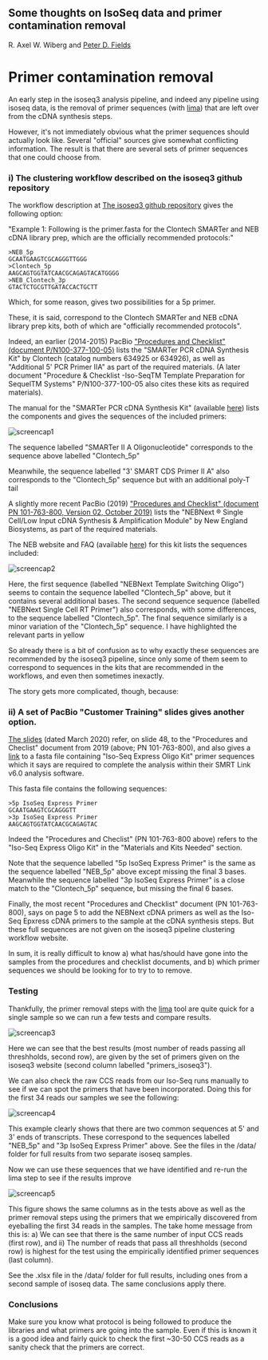 
## Some thoughts on IsoSeq data and primer contamination removal
R. Axel W. Wiberg and [Peter D. Fields](https://github.com/peterdfields)

# Primer contamination removal
An early step in the isoseq3 analysis pipeline, and indeed any pipeline using isoseq data, is the removal of primer sequences (with [lima](https://github.com/pacificbiosciences/barcoding)) that are left over from the cDNA synthesis steps.

However, it's not immediately obvious what the primer sequences should actually look like. Several "official" sources give somewhat conflicting information.
The result is that there are several sets of primer sequences that one could choose from.

### i) The clustering workflow described on the isoseq3 github repository
The workflow description at [The isoseq3 github repository](https://github.com/PacificBiosciences/IsoSeq/blob/master/isoseq-clustering.md) gives the following option:

"Example 1: Following is the primer.fasta for the Clontech SMARTer and NEB cDNA library prep, which are the officially recommended protocols:"

    >NEB_5p
    GCAATGAAGTCGCAGGGTTGGG
    >Clontech_5p
    AAGCAGTGGTATCAACGCAGAGTACATGGGG
    >NEB_Clontech_3p
    GTACTCTGCGTTGATACCACTGCTT

Which, for some reason, gives two possibilities for a 5p primer.

These, it is said, correspond to the Clontech SMARTer and NEB cDNA library prep kits, both of which are "officially recommended protocols".

Indeed, an earlier (2014-2015) PacBio ["Procedures and Checklist" (document P/N100-377-100-05)](https://www.google.com/url?sa=t&rct=j&q=&esrc=s&source=web&cd=&ved=2ahUKEwiVx9mY2bHsAhXDCOwKHVOkAxQQFjAAegQIARAC&url=https%3A%2F%2Fwww.pacb.com%2Fwp-content%2Fuploads%2F2015%2F09%2FProcedure-Checklist-Isoform-Sequencing-Iso-Seq-using-the-Clontech-SMARTer-PCR-cDNA-Synthesis-Kit-and-the-BluePippin-Size-Selection-System.pdf&usg=AOvVaw3R69LeklQlDTu5GRKJFvxx) lists the "SMARTer PCR cDNA Synthesis Kit" by Clontech (catalog numbers 634925 or 634926), as well as "Additional 5' PCR Primer IIA" as part of the required materials. (A later document "Procedure & Checklist -Iso-SeqTM Template Preparation for SequelTM Systems" P/N100-377-100-05 also cites these kits as required materials).

The manual for the "SMARTer PCR cDNA Synthesis Kit" (available [here](https://www.takarabio.com/documents/User%20Manual/SMARTer%20PCR%20cDNA%20Synthesis%20Kit%20User%20Manual%20%28PT4097-1%29_040114.pdf)) lists the components and gives the sequences of the included primers:


![screencap1][screencap1]


The sequence labelled "SMARTer II A Oligonucleotide" corresponds to the sequence above labelled "Clontech_5p"

Meanwhile, the sequence labelled "3' SMART CDS Primer II A" also corresponds to the "Clontech_5p" sequence but with an additional poly-T tail

A slightly more recent PacBio (2019) ["Procedures and Checklist" (document PN 101-763-800, Version 02, October 2019)](https://www.google.com/url?sa=t&rct=j&q=&esrc=s&source=web&cd=&ved=2ahUKEwj-1brb2LHsAhWJ66QKHU15DYoQFjAAegQIAxAC&url=https%3A%2F%2Fwww.pacb.com%2Fwp-content%2Fuploads%2FProcedure-Checklist-Iso-Seq-Express-Template-Preparation-for-Sequel-and-Sequel-II-Systems.pdf&usg=AOvVaw2nrSzQEvwgP8D3E5QvxYY0) lists the "NEBNext ® Single Cell/Low Input cDNA Synthesis & Amplification Module" by New England Biosystems, as part of the required materials.

The NEB website and FAQ (available [here](https://international.neb.com/products/e6421-nebnext-single-cell-low-input-cdna-synthesis-and-amplification-module#Product%20Information)) for this kit lists the sequences included:


![screencap2][screencap2]


Here, the first sequence (labelled "NEBNext Template Switching Oligo") seems to contain the sequence labelled "Clontech_5p" above, but it contains several additional bases.
The second sequence sequence (labelled "NEBNext Single Cell RT Primer") also corresponds, with some differences, to the sequence labelled "Clontech_5p". 
The final sequence similarly is a minor variation of the "Clontech_5p" sequence.
I have highlighted the relevant parts in yellow

So already there is a bit of confusion as to why exactly these sequences are recommended by the isoseq3 pipeline, since only some of them seem to correspond to sequences in the kits that are recommended in the workflows, and even then sometimes inexactly.


The story gets more complicated, though, because:

### ii) A set of PacBio "Customer Training" slides gives another option.
[The slides](https://www.google.com/url?sa=t&rct=j&q=&esrc=s&source=web&cd=&cad=rja&uact=8&ved=2ahUKEwi6ksOG2LHsAhXQ-aQKHYHPAgsQFjAAegQIAhAC&url=https%3A%2F%2Fwww.pacb.com%2Fwp-content%2Fuploads%2FIso-Seq-Express-Library-Preparation-Using-SMRTbell-Express-Template-Prep-Kit-2.0-%25E2%2580%2593-Customer-Training.pdf&usg=AOvVaw2qz-aAkRlD2cCmrskewy7E) (dated March 2020) refer, on slide 48, to the "Procedures and Checlist" document from 2019 (above; PN 101-763-800), and also gives a [link](https://www.pacb.com/wp-content/uploads/IsoSeqPrimers_Express_SMRTLink6.0.fasta_.zip) to a fasta file containing "Iso-Seq Express Oligo Kit" primer sequences which it says are required to complete the analysis within their SMRT Link v6.0 analysis software.

This fasta file contains the following sequences:


    >5p IsoSeq Express Primer
    GCAATGAAGTCGCAGGGTT
    >3p IsoSeq Express Primer
    AAGCAGTGGTATCAACGCAGAGTAC


Indeed the "Procedures and Checlist" (PN 101-763-800 above) refers to the "Iso-Seq Express Oligo Kit" in the "Materials and Kits Needed" section.

Note that the sequence labelled "5p IsoSeq Express Primer" is the same as the sequence labelled "NEB_5p" above except missing the final 3 bases. Meanwhile the sequence labelled "3p IsoSeq Express Primer" is a close match to the "Clontech_5p" sequence, but missing the final 6 bases.


Finally, the most recent "Procedures and Checklist" document (PN 101-763-800), says on page 5 to add the NEBNext cDNA primers as well as the Iso-Seq Epxress cDNA primers to the sample at the cDNA synthesis steps. But these full sequences are not given on the isoseq3 pipeline clustering workflow website.


In sum, it is really difficult to know a) what has/should have gone into the samples from the procedures and checklist documents, and b) which primer sequences we should be looking for to try to to remove.

### Testing

Thankfully, the primer removal steps with the [lima](https://github.com/pacificbiosciences/barcoding) tool are quite quick for a single sample so we can run a few tests and compare results.


![screencap3][screencap3]

Here we can see that the best results (most number of reads passing all threshholds, second row), are given by the set of primers given on the isoseq3 website (second column labelled "primers_isoseq3").

We can also check the raw CCS reads from our Iso-Seq runs manually to see if we can spot the primers that have been incorporated. Doing this for the first 34 reads our samples we see the following:

![screencap4][screencap4]


This example clearly shows that there are two common sequences at 5' and 3' ends of transcripts. These correspond to the sequences labelled "NEB_5p" and "3p IsoSeq Express Primer" above.
See the files in the /data/ folder for full results from two separate isoseq samples.

Now we can use these sequences that we have identified and re-run the lima step to see if the results improve

![screencap5][screencap5]

This figure shows the same columns as in the tests above as well as the primer removal steps using the primers that we empirically discovered from eyeballing the first 34 reads in the samples.
The take home message from this is: a) We can see that there is the same number of input CCS reads (first row), and ii) The number of reads that pass all threshholds (second row) is highest for the test using the empirically identified primer sequences (last column).

See the .xlsx file in the /data/ folder for full results, including ones from a second sample of isoseq data. The same conclusions apply there.


### Conclusions

Make sure you know what protocol is being followed to produce the libraries and what primers are going into the sample.
Even if this is known it is a good idea and fairly quick to check the first ~30-50 CCS reads as a sanity check that the primers are correct.


[screencap1]: /figures/SMARTer_PCR_cDNA_Synthesis_Kit_User_Manual_LoC.png "screencap1"
[screencap2]: /figures/NEBNext_Single_Cell_Low_Input_cDNA_Synthesis_and_Amplification_Module_FAQ.png "screencap2"
[screencap3]: /figures/primer_removal_tests1.png "screencap3"
[screencap4]: /figures/primers_in_reads.png "screencap4"
[screencap5]: /figures/primer_removal_tests2.png "screencap5"













